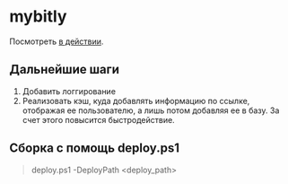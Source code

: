 # mybitly
Посмотреть [в действии](http://omabitly.somee.com/#/).

## Дальнейшие шаги
1. Добавить логгирование
2. Реализовать кэш, куда добавлять информацию по ссылке, отображая ее пользователю, а лишь потом добавляя ее в базу. За счет этого
повысится быстродействие.

## Сборка с помощь deploy.ps1

>deploy.ps1 -DeployPath <deploy_path>
